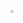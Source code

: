 <img align='left' src='https://media.discordapp.net/attachments/860961953831845958/946957955318825000/star.gif' width='1%'>  

